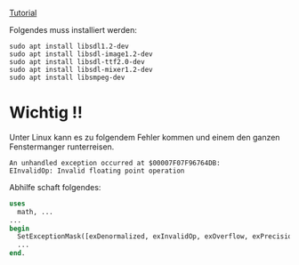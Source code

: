 [Tutorial](https://lazyfoo.net/SDL_tutorials/)

Folgendes muss installiert werden:
```
sudo apt install libsdl1.2-dev 
sudo apt install libsdl-image1.2-dev
sudo apt install libsdl-ttf2.0-dev
sudo apt install libsdl-mixer1.2-dev 
sudo apt install libsmpeg-dev 
```
# Wichtig !!
Unter Linux kann es zu folgendem Fehler kommen und einem den ganzen Fenstermanger runterreisen.

```
An unhandled exception occurred at $00007F07F96764DB:
EInvalidOp: Invalid floating point operation
```
Abhilfe schaft folgendes:
```pascal
uses
  math, ...
...
begin
  SetExceptionMask([exDenormalized, exInvalidOp, exOverflow, exPrecision, exUnderflow, exZeroDivide]);
  ...
end.
```





 
